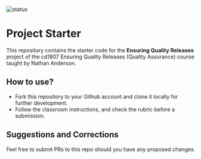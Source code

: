 ![status](https://dev.azure.com/udacitydeSouza/udacitydevops/_apis/build/status%2Fdezugin.cd1807-Project-Ensuring-Quality-Releases?branchName=main)

# Project Starter
This repository contains the starter code for the **Ensuring Quality Releases** project of the cd1807 Ensuring Quality Releases (Quality Assurance) course taught by Nathan Anderson. 


## How to use?
- Fork this repository to your Github account and clone it locally for further development. 
- Follow the classroom instructions, and check the rubric before a submission. 

## Suggestions and Corrections
Feel free to submit PRs to this repo should you have any proposed changes. 
